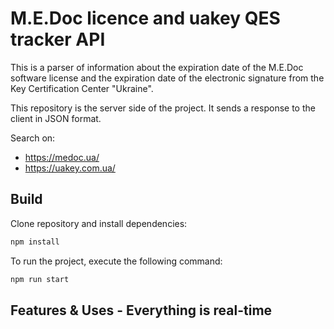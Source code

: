 # M.E.Doc licence and uakey QES tracker API
This is a parser of information about the expiration date of the M.E.Doc software license and the expiration date of the electronic signature from the Key Certification Center "Ukraine".

This repository is the server side of the project. It sends a response to the client in JSON format.

Search on:
- https://medoc.ua/
- https://uakey.com.ua/
## Build
Clone repository and install dependencies:
```bash
npm install
```
To run the project, execute the following command:
```bash
npm run start
```
## Features & Uses - Everything is real-time
